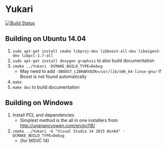 # Yukari

[![Build Status](https://travis-ci.com/DanNixon/Yukari.svg?token=hEeXj1er91qf6vBmhf9x&branch=master)](https://travis-ci.com/DanNixon/Yukari)

## Building on Ubuntu 14.04

1. `sudo apt-get install cmake libproj-dev libboost-all-dev libeigen3-dev libpcl-1.7-all`
2. `sudo apt-get install doxygen graphviz` to also build documentation
3. `cmake ../Yukari -DCMAKE_BUILD_TYPE=Debug`
   - May need to add `-DBOOST_LIBRARYDIR=/usr/lib/x86_64-linux-gnu/` if Boost is
     not found automatically
4. `make`
5. `make doc` to build documentation

## Building on Windows

1. Install PCL and dependencies
   - Simplest method is the all in one installers from
     http://unanancyowen.com/en/pcl18/
2. `cmake ../Yukari -G "Visual Studio 14 2015 Win64" -DCMAKE_BUILD_TYPE=Debug`
   - (for MSVC 14)
